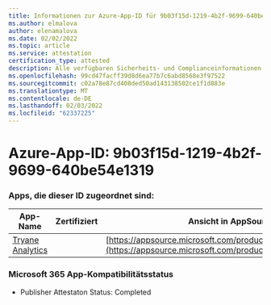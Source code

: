 ```yaml
---
title: Informationen zur Azure-App-ID für 9b03f15d-1219-4b2f-9699-640be54e1319
ms.author: elmalova
author: elenamalova
ms.date: 02/02/2022
ms.topic: article
ms.service: attestation
certification_type: attested
description: Alle verfügbaren Sicherheits- und Complianceinformationen für 9b03f15d-1219-4b2f-9699-640be54e1319.
ms.openlocfilehash: 99cd47facff39d8d6ea77b7c6abd8568e3f97522
ms.sourcegitcommit: c02a78e87cd408ded50ad143138502ce1f1d883e
ms.translationtype: MT
ms.contentlocale: de-DE
ms.lasthandoff: 02/03/2022
ms.locfileid: "62337225"
---
```

# <a name="azure-app-id-9b03f15d-1219-4b2f-9699-640be54e1319"></a>Azure-App-ID: 9b03f15d-1219-4b2f-9699-640be54e1319


### <a name="apps-associated-with-this-id"></a>Apps, die dieser ID zugeordnet sind:
| **App-Name** | **Zertifiziert** | **Ansicht in AppSource** |
|--------------|---------------|-----------------------|
| [Tryane Analytics](https://docs.microsoft.com/microsoft-365-app-certification/forward/WA200001827) |  | [https://appsource.microsoft.com/product/office/WA200001827](https://appsource.microsoft.com/product/office/WA200001827) |

### <a name="microsoft-365-app-compliance-status"></a>Microsoft 365 App-Kompatibilitätsstatus
- Publisher Attestaton Status: Completed
